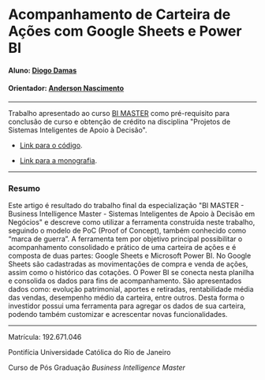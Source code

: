 # Acompanhamento de Carteira de Ações com Google Sheets e Power BI

#### Aluno: [Diogo Damas](https://github.com/diogodamas)
#### Orientador: [Anderson Nascimento](https://github.com/insightds)

---

Trabalho apresentado ao curso [BI MASTER](https://ica.puc-rio.ai/bi-master) como pré-requisito para conclusão de curso e obtenção de crédito na disciplina "Projetos de Sistemas Inteligentes de Apoio à Decisão".

- [Link para o código](https://github.com/diogodamas/poc-bi-master-2019-2/blob/main/Carteira%20A%C3%A7%C3%B5es%20-%20Google%20Finance.pbix). <!-- caso não aplicável, remover esta linha -->

- [Link para a monografia](https://github.com/diogodamas/poc-bi-master-2019-2/blob/main/PoC_BI%20Master_PUC-Rio_Turma%202019.2_Diogo%20Damas.doc). <!-- caso não aplicável, remover esta linha -->


---

### Resumo

<!-- trocar o texto abaixo pelo resumo do trabalho -->

Este artigo é resultado do trabalho final da especialização "BI MASTER - Business Intelligence Master - Sistemas Inteligentes de Apoio à Decisão em Negócios" e descreve como utilizar a ferramenta construída neste trabalho, seguindo o modelo de PoC (Proof of Concept), também conhecido como “marca de guerra”. A ferramenta tem por objetivo principal possibilitar o acompanhamento consolidado e prático de uma carteira de ações e é composta de duas partes: Google Sheets e Microsoft Power BI. No Google Sheets são cadastradas as movimentações de compra e venda de ações, assim como o histórico das cotações. O Power BI se conecta nesta planilha e consolida os dados para fins de acompanhamento. São apresentados dados como: evolução patrimonial, aportes e retiradas, rentabilidade média das vendas, desempenho médio da carteira, entre outros. Desta forma o investidor possui uma ferramenta para agregar os dados de sua carteira, podendo também customizar e acrescentar novas funcionalidades.

---

Matrícula: 192.671.046

Pontifícia Universidade Católica do Rio de Janeiro

Curso de Pós Graduação *Business Intelligence Master*
